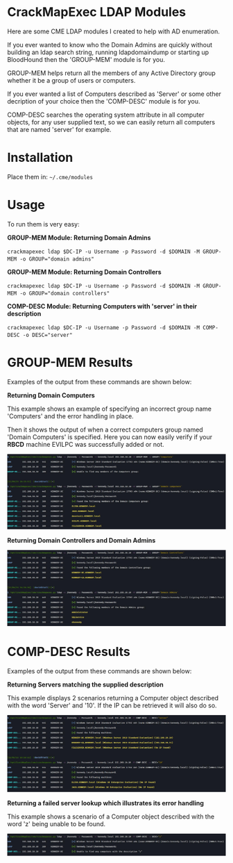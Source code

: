 # CrackMapExec LDAP Modules
Here are some CME LDAP modules I created to help with AD enumeration. 

If you ever wanted to know who the Domain Admins are quickly without building an ldap search string, running ldapdomaindump or starting up BloodHound then the 'GROUP-MEM' module is for you. 

GROUP-MEM helps return all the members of any Active Directory group whether it be a group of users or computers. 

If you ever wanted a list of Computers described as 'Server' or some other decription of your choice then the 'COMP-DESC' module is for you. 

COMP-DESC searches the operating system attribute in all computer objects, for any user supplied text, so we can easily return all computers that are named 'server' for example. 

# Installation

Place them in: `~/.cme/modules`

# Usage

To run them is very easy:

**GROUP-MEM Module: Returning Domain Admins**

`crackmapexec ldap $DC-IP -u Username -p Password -d $DOMAIN -M GROUP-MEM -o GROUP="domain admins"`

**GROUP-MEM Module:  Returning Domain Controllers**

`crackmapexec ldap $DC-IP -u Username -p Password -d $DOMAIN -M GROUP-MEM -o GROUP="domain controllers"`

**COMP-DESC Module: Returning Computers with 'server' in their description**

`crackmapexec ldap $DC-IP -u Username -p Password -d $DOMAIN -M COMP-DESC -o DESC="server"`

# GROUP-MEM Results

Examples of the output from these commands are shown below:

**Returning Domain Computers**

This example shows an example of specifying an incorrect group name 'Computers' and the error handling in place. 

Then it shows the output of when a correct computers group named 'Domain Computers' is specified. Here you can now easily verify if your **RBCD** machine EVILPC was successfully added or not. 

<img alt="da" src="/images/COMPUTERS.jpg"/>

**Returning Domain Controllers and Domain Admins**

<img alt="da" src="/images/DCDA.jpg"/>


# COMP-DESC Results 

Examples of the output from these commands are shown below:

**Returning Servers matching the supplied description**

This example displays 2 scenarios returning a Computer object described with the word 'Server' and '10'. 
If the IP can be retrieved it will also do so.

<img alt="da" src="/images/COMP-DESC.jpg"/>

**Returning a failed server lookup which illustrates its error handling**

This example shows a scenario of a Computer object described with the word 'z' being unable to be found. 

<img alt="da" src="/images/COMP-DESC-FAIL.jpg"/>
